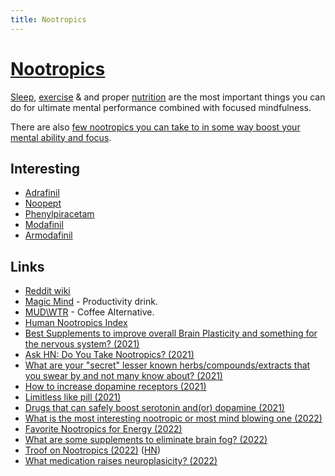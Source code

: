 ```yaml
---
title: Nootropics
---
```


# [Nootropics](http://en.wikipedia.org/wiki/Nootropic)

[Sleep](../sleep/sleep.md), [exercise](../fitness/fitness.md) & and proper [nutrition](../health/nutrition/nutrition.md) are the most important things you can do for ultimate mental performance combined with focused mindfulness.

There are also [few nootropics you can take to in some way boost your mental ability and focus](https://www.reddit.com/r/Nootropics/comments/ub5i2d/what_is_the_most_interesting_nootropic_or_most/).

## Interesting

- [Adrafinil](https://psychonautwiki.org/wiki/Adrafinil)
- [Noopept](https://psychonautwiki.org/wiki/Noopept)
- [Phenylpiracetam](https://psychonautwiki.org/wiki/Phenylpiracetam)
- [Modafinil](https://psychonautwiki.org/wiki/Modafinil)
- [Armodafinil](https://psychonautwiki.org/wiki/Armodafinil)

## Links

- [Reddit wiki](https://www.reddit.com/r/Nootropics/wiki/index)
- [Magic Mind](https://magicmind.co/) - Productivity drink.
- [MUD\WTR](https://mudwtr.com/) - Coffee Alternative.
- [Human Nootropics Index](https://www.reddit.com/r/Nootropics/comments/j2bq25/update_ive_crawled_the_entire_pubmed_database_and/)
- [Best Supplements to improve overall Brain Plasticity and something for the nervous system? (2021)](https://www.reddit.com/r/Nootropics/comments/lg8ibi/best_supplements_to_improve_overall_brain/)
- [Ask HN: Do You Take Nootropics? (2021)](https://news.ycombinator.com/item?id=26287437)
- [What are your "secret" lesser known herbs/compounds/extracts that you swear by and not many know about? (2021)](https://www.reddit.com/r/Nootropics/comments/m32fui/what_are_your_secret_lesser_known/)
- [How to increase dopamine receptors (2021)](https://www.reddit.com/r/Nootropics/comments/o5iibc/how_to_increase_dopamine_receptors/)
- [Limitless like pill (2021)](https://www.reddit.com/r/researchchemicals/comments/q5fe9l/if_you_were_to_submit_your_combination_of_drugs/)
- [Drugs that can safely boost serotonin and(or) dopamine (2021)](https://www.reddit.com/r/researchchemicals/comments/qknegv/are_there_any_research_chems_or_drugs_in_general/)
- [What is the most interesting nootropic or most mind blowing one (2022)](https://www.reddit.com/r/Nootropics/comments/ub5i2d/what_is_the_most_interesting_nootropic_or_most/)
- [Favorite Nootropics for Energy (2022)](https://www.reddit.com/r/Nootropics/comments/ucpfz3/favorite_nootropics_for_energy/)
- [What are some supplements to eliminate brain fog? (2022)](https://www.reddit.com/r/Nootropics/comments/us2qgr/what_are_some_supplements_to_eliminate_brain_fog/)
- [Troof on Nootropics (2022)](https://astralcodexten.substack.com/p/link-troof-on-nootropics?s=r) ([HN](https://news.ycombinator.com/item?id=31424905))
- [What medication raises neuroplasicity? (2022)](https://www.reddit.com/r/Nootropics/comments/vf03lu/what_medication_raises_neuroplasicity/)

